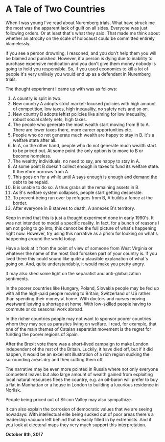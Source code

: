 # A Tale of Two Countries



When I was young I've read about Nuremberg trials. What have struck me the most was the apparent lack of guilt on all sides. Everyone was just following orders. Or at least that's what they said. That made me think about whether an atrocity on the scale of holocaust could be committed entirely blamelessly.

If you see a person drowning, I reasoned, and you don't help them you will be blamed and punished. However, if a person is dying due to inability to purchase expensive medication and you don't give them money nobody is going to hold you responsible. So, if you used economics to kill a lot of people it's very unlikely you would end up as a defendant in Nuremberg trials.

The thought experiment I came up with was as follows:

1.  A country is split in two.
2.  New country A adopts strict market-focused policies with high amount of competition, low taxes, high inequality, no safety nets and so on.
3.  New country B adopts leftist policies like aiming for low inequality, robust social safety nets, high taxes.
4.  The people who generate the most wealth start moving from B to A. There are lower taxes there, more career opportunities etc.
5.  People who do not generate much wealth are happy to stay in B. It's a welfare state after all.
6.  In A, on the other hand, people who do not generate much wealth start to be priced out. At some point the only option is to move to B or become homeless.
7.  The wealthy individuals, no need to say, are happy to stay in A.
8.  At some point B doesn't collect enough in taxes to fund its welfare state. It therefore borrows from A.
9.  This goes on for a while until A says enough is enough and demand the debt to be repaid.
10.  B is unable to do so. A thus grabs all the remaining assets in B.
11.  As B's welfare system collapses, people start getting desperate.
12.  To prevent being run over by refugees from B, A builds a fence at the border.
13.  After everyone in B starves to death, A annexes B's territory.

Keep in mind that this is just a thought experiment done in early 1990's. It was not intended to model a specific reality. In fact, for a bunch of reasons I am not going to go into, this cannot be the full picture of what's happening right now. However, try using this narrative as a prism for looking on what's happening around the world today.

Have a look at it from the point of view of someone from West Virginia or whatever the name of the most God forsaken part of your country is. If you lived there this could sound like quite a plausible explanation of what's going on. And, quite understandably, it would make you pretty angry.

It may also shed some light on the separatist and anti-globalization sentiments.

In the poorer countries like Hungary, Poland, Slovakia people may be fed up with all the high-paid people moving to Britain, Switzerland or US rather than spending their money at home. With doctors and nurses moving westward leaving a shortage at home. With low-skilled people having to commute or do seasonal work abroad.

In the richer countries people may not want to sponsor poorer countries whom they may see as parasites living on welfare. I read, for example, that one of the main themes of Catalan separatist movement is the regret for funding the poorer regions of Spain.

After the Brexit vote there was a short-lived campaign to make London independent of the rest of the Britain. Luckily, it have died off, but if it did happen, it would be an excellent illustration of a rich region sucking the surrounding areas dry and then cutting them off.

The narrative may be even more pointed in Russia where not only everyone competent leaves but also large amount of wealth gained from exploiting local natural resources flees the country, e.g. an oil-baron will prefer to buy a flat in Manhattan or a house in London to building a luxurious residence in Norilsk.

People being priced out of Silicon Valley may also sympathize.

It can also explain the corrosion of democratic values that we are seeing nowadays: With intellectual elite being sucked out of poor areas there's a leadership vacuum left behind that is easily filled in by extremists. And if you look at electoral maps they very much support this interpretation.

**October 8th, 2017**